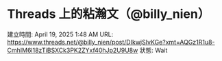 # Threads 上的粘瀚文（@billy_nien）

建立時間: April 19, 2025 1:48 AM
URL: https://www.threads.net/@billy_nien/post/DIkwjSIvKGe?xmt=AQGz1R1u8-CmhIM6l18zTiBSXCk3PK2ZYxf40hJp2U9U8w
狀態: Wait